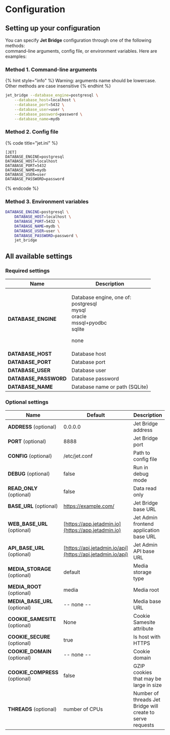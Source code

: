 # Configuration

## Setting up your configuration

You can specify **Jet Bridge** configuration through one of the following methods:\
command-line arguments, config file, or environment variables. Here are examples:

### Method 1. Command-line arguments

{% hint style="info" %}
Warning: arguments name should be lowercase. Other methods are case insensitive
{% endhint %}

```bash
jet_bridge --database_engine=postgresql \
    --database_host=localhost \
    --database_port=5432 \
    --database_user=user \
    --database_password=password \
    --database_name=mydb
```

### Method 2. Config file

{% code title="jet.ini" %}
```
[JET]
DATABASE_ENGINE=postgresql
DATABASE_HOST=localhost
DATABASE_PORT=5432
DATABASE_NAME=mydb
DATABASE_USER=user
DATABASE_PASSWORD=password
```
{% endcode %}

### Method 3. Environment variables

```bash
DATABASE_ENGINE=postgresql \
    DATABASE_HOST=localhost \
    DATABASE_PORT=5432 \
    DATABASE_NAME=mydb \
    DATABASE_USER=user \
    DATABASE_PASSWORD=password \
    jet_bridge
```

## All available settings

### Required settings

| **Name**               | Description                                                                                            |
| ---------------------- | ------------------------------------------------------------------------------------------------------ |
| **DATABASE\_ENGINE**   | <p>Database engine, one of: <br>postgresql<br>mysql<br>oracle<br>mssql+pyodbc<br>sqlite</p><p>none</p> |
| **DATABASE\_HOST**     | Database host                                                                                          |
| **DATABASE\_PORT**     | Database port                                                                                          |
| **DATABASE\_USER**     | Database user                                                                                          |
| **DATABASE\_PASSWORD** | Database password                                                                                      |
| **DATABASE\_NAME**     | Database name or path (SQLite)                                                                         |

### Optional settings

| Name                            | Default                                                    | Description                                                |
| ------------------------------- | ---------------------------------------------------------- | ---------------------------------------------------------- |
| **ADDRESS** (optional)          | 0.0.0.0                                                    | Jet Bridge address                                         |
| **PORT** (optional)             | 8888                                                       | Jet Bridge port                                            |
| **CONFIG** (optional)           | /etc/jet.conf                                              | Path to config file                                        |
| **DEBUG** (optional)            | false                                                      | Run in debug mode                                          |
| **READ\_ONLY** (optional)       | false                                                      | Data read only                                             |
| **BASE\_URL** (optional)        | https://example.com/                                       | Jet Bridge base URL                                        |
| **WEB\_BASE\_URL** (optional)   | [https://app.jetadmin.io](https://app.jetadmin.io)         | Jet Admin frontend application base URL                    |
| **API\_BASE\_URL** (optional)   | [https://api.jetadmin.io/api](https://api.jetadmin.io/api) | Jet Admin API base URL                                     |
| **MEDIA\_STORAGE** (optional)   | default                                                    | Media storage type                                         |
| **MEDIA\_ROOT** (optional)      | media                                                      | Media root                                                 |
| **MEDIA\_BASE\_URL** (optional) | -- none --                                                 | Media base URL                                             |
| **COOKIE\_SAMESITE** (optional) | None                                                       | Cookie Samesite attribute                                  |
| **COOKIE\_SECURE** (optional)   | true                                                       | Is host with HTTPS                                         |
| **COOKIE\_DOMAIN** (optional)   | -- none --                                                 | Cookie domain                                              |
| **COOKIE\_COMPRESS** (optional) | false                                                      | GZIP cookies that may be large in size                     |
| **THREADS** (optional)          | number of CPUs                                             | Number of threads Jet Bridge will create to serve requests |

